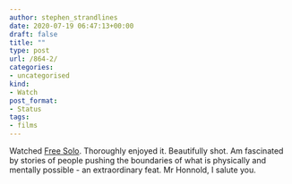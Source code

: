 ```yaml
---
author: stephen_strandlines
date: 2020-07-19 06:47:13+00:00
draft: false
title: ""
type: post
url: /864-2/
categories:
- uncategorised
kind:
- Watch
post_format:
- Status
tags:
- films
---
```


Watched [Free Solo](https://films.nationalgeographic.com/free-solo). Thoroughly enjoyed it. Beautifully shot. Am fascinated by stories of people pushing the boundaries of what is physically and mentally possible - an extraordinary feat. Mr Honnold, I salute you.
